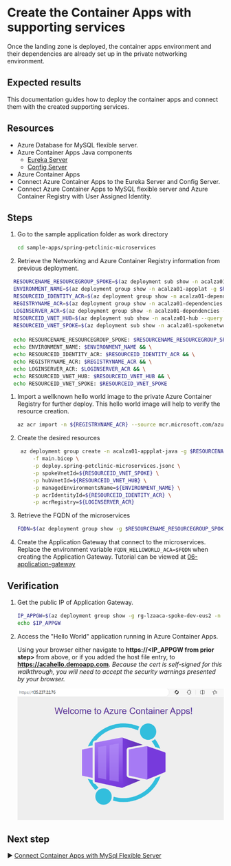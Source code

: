 # Create the Container Apps with supporting services

Once the landing zone is deployed, the container apps environment and their dependencies are already set up in the private networking environment.

## Expected results
This documentation guides how to deploy the container apps and connect them with the created supporting services. 

## Resources

- Azure Database for MySQL flexible server.
- Azure Container Apps Java components
    - [Eureka Server](https://learn.microsoft.com/en-us/azure/container-apps/java-eureka-server?tabs=azure-cli) 
    - [Config Server](https://learn.microsoft.com/en-us/azure/container-apps/java-config-server?tabs=azure-cli)
- Azure Container Apps
- Connect Azure Container Apps to the Eureka Server and Config Server.
- Connect Azure Container Apps to MySQL flexible server and Azure Container Registry with User Assigned Identity.

## Steps

1. Go to the sample application folder as work directory

   ```bash
   cd sample-apps/spring-petclinic-microservices
   ```

1. Retrieve the Networking and Azure Container Registry information from previous deployment.

  ```bash
    RESOURCENAME_RESOURCEGROUP_SPOKE=$(az deployment sub show -n acalza01-spokenetwork --query properties.outputs.spokeResourceGroupName.value -o tsv)
    ENVIRONMENT_NAME=$(az deployment group show -n acalza01-appplat -g $RESOURCENAME_RESOURCEGROUP_SPOKE --query properties.outputs.containerAppsEnvironmentName.value -o tsv)
    RESOURCEID_IDENTITY_ACR=$(az deployment group show -n acalza01-dependencies -g $RESOURCENAME_RESOURCEGROUP_SPOKE --query properties.outputs.containerRegistryUserAssignedIdentityId.value -o tsv)
    REGISTRYNAME_ACR=$(az deployment group show -n acalza01-dependencies -g $RESOURCENAME_RESOURCEGROUP_SPOKE --query properties.outputs.containerRegistryName.value -o tsv)
    LOGINSERVER_ACR=$(az deployment group show -n acalza01-dependencies -g $RESOURCENAME_RESOURCEGROUP_SPOKE --query properties.outputs.containerRegistryLoginServer.value -o tsv)
    RESOURCEID_VNET_HUB=$(az deployment sub show -n acalza01-hub --query properties.outputs.hubVNetId.value -o tsv)
    RESOURCEID_VNET_SPOKE=$(az deployment sub show -n acalza01-spokenetwork --query properties.outputs.spokeVNetId.value -o tsv)

    echo RESOURCENAME_RESOURCEGROUP_SPOKE: $RESOURCENAME_RESOURCEGROUP_SPOKE && \
    echo ENVIRONMENT_NAME: $ENVIRONMENT_NAME && \
    echo RESOURCEID_IDENTITY_ACR: $RESOURCEID_IDENTITY_ACR && \
    echo REGISTRYNAME_ACR: $REGISTRYNAME_ACR && \
    echo LOGINSERVER_ACR: $LOGINSERVER_ACR && \
    echo RESOURCEID_VNET_HUB: $RESOURCEID_VNET_HUB && \
    echo RESOURCEID_VNET_SPOKE: $RESOURCEID_VNET_SPOKE
  ```

1. Import a wellknown hello world image to the private Azure Container Registry for further deploy. This hello world image will help to verify the resource creation.

   ```bash
   az acr import -n ${REGISTRYNAME_ACR} --source mcr.microsoft.com/azuredocs/containerapps-helloworld:latest
   ```

1. Create the desired resources
  
   ```bash
    az deployment group create -n acalza01-appplat-java -g $RESOURCENAME_RESOURCEGROUP_SPOKE \
        -f main.bicep \
        -p deploy.spring-petclinic-microservices.jsonc \
        -p spokeVnetId=${RESOURCEID_VNET_SPOKE} \
        -p hubVnetId=${RESOURCEID_VNET_HUB} \
        -p managedEnvironmentsName=${ENVIRONMENT_NAME} \
        -p acrIdentityId=${RESOURCEID_IDENTITY_ACR} \
        -p acrRegistry=${LOGINSERVER_ACR}
   ```

1. Retrieve the FQDN of the microservices

   ```bash
   FQDN=$(az deployment group show -g $RESOURCENAME_RESOURCEGROUP_SPOKE -n acalza01-appplat-java --query properties.outputs.fqdn.value -o tsv)
   ```

1. Create the Application Gateway that connect to the microservices. Replace the environment variable `FQDN_HELLOWORLD_ACA=$FQDN` when creating the Application Gateway. Tutorial can be viewed at [06-application-gateway](../../../modules/06-application-gateway/README.md)

## Verification

1. Get the public IP of Application Gateway.

   ```bash
   IP_APPGW=$(az deployment group show -g rg-lzaaca-spoke-dev-eus2 -n acalza01-appgw --query properties.outputs.applicationGatewayPublicIp.value -o tsv)
   echo $IP_APPGW
   ```

1. Access the "Hello World" application running in Azure Container Apps.

   Using your browser either navigate to **https://\<IP_APPGW from prior step>** from above, or if you added the host file entry, to **<https://acahello.demoapp.com>**. *Because the cert is self-signed for this walkthrough, you will need to accept the security warnings presented by your browser.*

   ![Welcome to Azure Container Apps!](./hello-world.png)

## Next step

:arrow_forward: [Connect Container Apps with MySql Flexible Server](./03-connect-to-db.md)
